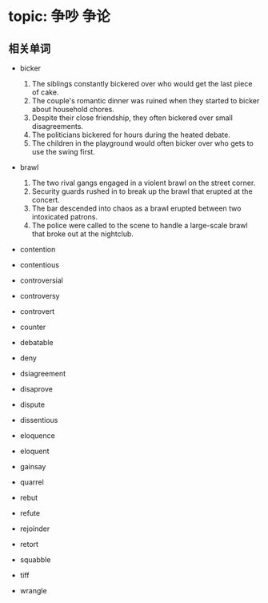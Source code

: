 # topic: 争吵 争论
## 相关单词
- bicker
    1. The siblings constantly bickered over who would get the last piece of cake.
    2. The couple's romantic dinner was ruined when they started to bicker about household chores.
    3. Despite their close friendship, they often bickered over small disagreements.
    4. The politicians bickered for hours during the heated debate.
    5. The children in the playground would often bicker over who gets to use the swing first.
- brawl
    1. The two rival gangs engaged in a violent brawl on the street corner.
    2. Security guards rushed in to break up the brawl that erupted at the concert.
    3. The bar descended into chaos as a brawl erupted between two intoxicated patrons.
    4. The police were called to the scene to handle a large-scale brawl that broke out at the nightclub.

- contention
- contentious
    
- controversial
- controversy
- controvert
- counter
- debatable
- deny
- dsiagreement
- disaprove
- dispute
- dissentious
- eloquence
- eloquent
- gainsay
- quarrel
- rebut
- refute
- rejoinder
- retort
- squabble
- tiff
- wrangle

## 